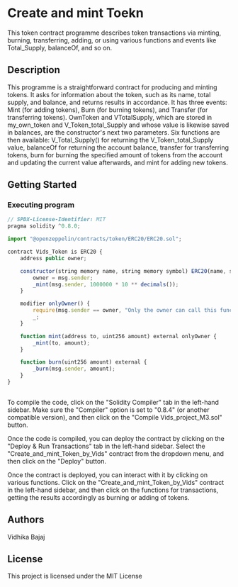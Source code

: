 # Create and mint Toekn
This token contract programme describes token transactions via minting, burning, transferring, adding, or using various functions and events like Total_Supply, balanceOf, and so on.
## Description

This programme is a straightforward contract for producing and minting tokens. It asks for information about the token, such as its name, total supply, and balance, and returns results in accordance. It has three events: Mint (for adding tokens), Burn (for burning tokens), and Transfer (for transferring tokens). OwnToken and VTotalSupply, which are stored in my_own_token and V_Token_total_Supply and whose value is likewise saved in balances, are the constructor's next two parameters. Six functions are then available: V_Total_Supply() for returning the V_Token_total_Supply value, balanceOf for returning the account balance, transfer for transferring tokens, burn for burning the specified amount of tokens from the account and updating the current value afterwards, and mint for adding new tokens.

## Getting Started
### Executing program
       
```javascript
// SPDX-License-Identifier: MIT
pragma solidity ^0.8.0;

import "@openzeppelin/contracts/token/ERC20/ERC20.sol";

contract Vids_Token is ERC20 {
    address public owner;

    constructor(string memory name, string memory symbol) ERC20(name, symbol) {
        owner = msg.sender;
        _mint(msg.sender, 1000000 * 10 ** decimals());
    }

    modifier onlyOwner() {
        require(msg.sender == owner, "Only the owner can call this function");
        _;
    }

    function mint(address to, uint256 amount) external onlyOwner {
        _mint(to, amount);
    }

    function burn(uint256 amount) external {
        _burn(msg.sender, amount);
    }
}
               
```
To compile the code, click on the "Solidity Compiler" tab in the left-hand sidebar. Make sure the "Compiler" option is set to "0.8.4" (or another compatible version), and then click on the "Compile Vids_project_M3.sol" button.

Once the code is compiled, you can deploy the contract by clicking on the "Deploy & Run Transactions" tab in the left-hand sidebar. Select the "Create_and_mint_Token_by_Vids" contract from the dropdown menu, and then click on the "Deploy" button. 

Once the contract is deployed, you can interact with it by clicking on various functions. Click on the "Create_and_mint_Token_by_Vids" contract in the left-hand sidebar, and then click on the functions for transactions, getting the results accordingly as burning or adding of tokens.

## Authors
Vidhika Bajaj

## License
This project is licensed under the MIT License
